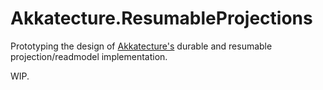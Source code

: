 # Akkatecture.ResumableProjections

Prototyping the design of [Akkatecture's](https://akkatecture.net/) durable and resumable projection/readmodel implementation.

WIP.